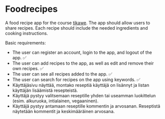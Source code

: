 # Foodrecipes

A food recipe app for the course <a href="https://hy-tikawe.github.io/materiaali/">tikawe</a>. The app should allow users to share recipes. Each recipe should include the needed ingredients and cooking instructions.

Basic requirements:

* The user can register an account, login to the app, and logout of the app. ✅
* The user can add recipes to the app, as well as edit and remove their own recipes. ✅
* The user can see all recipes added to the app. ✅
* The user can search for recipes on the app using keywords. ✅
* Käyttäjäsivu näyttää, montako reseptiä käyttäjä on lisännyt ja listan käyttäjän lisäämistä resepteistä.
* Käyttäjä pystyy valitsemaan reseptille yhden tai useamman luokittelun (esim. alkuruoka, intialainen, vegaaninen).
* Käyttäjä pystyy antamaan reseptille kommentin ja arvosanan. Reseptistä näytetään kommentit ja keskimääräinen arvosana.
